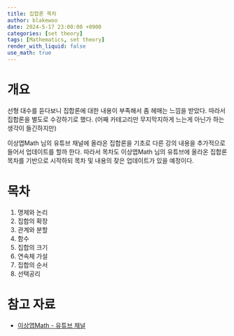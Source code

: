 ```yaml
---
title: 집합론 목차
author: blakewoo
date: 2024-5-17 23:00:00 +0900
categories: [set theory]
tags: [Mathematics, set theory] 
render_with_liquid: false
use_math: true
---
```



# 개요
선형 대수를 듣다보니 집합론에 대한 내용이 부족해서 좀 헤매는 느낌을 받았다.
따라서 집합론을 별도로 수강하기로 했다.
(어째 카테고리만 무지막지하게 느는게 아닌가 하는 생각이 들긴하지만)

이상엽Math 님의 유튜브 채널에 올라온 집합론을 기초로
다른 강의 내용을 추가적으로 들어서 업데이트를 할까 한다.
따라서 목차도 이상엽Math 님의 유튜브에 올라온 집합론 목차를 기반으로 시작하되
목차 및 내용의 잦은 업데이트가 있을 예정이다.

# 목차
1. 명제와 논리
2. 집합의 확장
3. 관계와 분할
4. 함수
5. 집합의 크기
6. 연속체 가설
7. 집합의 순서
8. 선택공리



# 참고 자료
- [이상엽Math - 유튜브 채널](https://www.youtube.com/@lsy_math)
